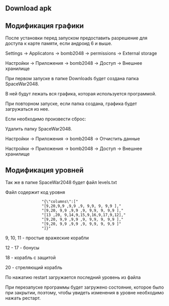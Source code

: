## Download apk

## Модификация графики

После установки перед запуском предоставить разрешение для доступа к карте памяти, если андроид 6 и выше.

Settings -> Applicatons -> bomb2048 -> permissions -> External storage

Настройки -> Приложения -> bomb2048 -> Доступ -> Внешнее хранилище

При первом запуске в папке Downloads будет создана папка SpaceWar2048. 

В ней будут лежать вся графика, которая используется программой.

При повторном запуске, если папка создана, графика будет загружаться из нее.

Если необходимо произвести сброс:

Удалить папку SpaceWar2048.

Настройки -> Приложения -> bomb2048 -> Отчистить данные

Настройки -> Приложения -> bomb2048 -> Доступ -> Внешнее хранилище

## Модификация уровней

Так же в папке SpaceWar2048 будет файл levels.txt

Файл содержит код уровня

                    "{\"columns\":["
                    "[9,20,9,9 ,9,9 ,9, 9,9, 9, 9,9 ],"
                    "[9,20, 9,9 ,9,9 ,9, 9,9, 9, 9,9 ],"
                    "[13 ,20, 9,14,9,15,9,16,9,17,9,12],"
                    "[9,20, 9,9 ,9,9 ,9, 9,9, 9, 9,9 ]," 
                    "[9,20, 9,9 ,9,9 ,9, 9,9, 9, 9,9 ]" 
                    "]}"
9, 10, 11 - простые вражеские корабли

12 - 17  - бонусы

18 - корабль с защитой

20 - стреляющий корабль

По нажатию restart загружается последний уровень из файла

При перезапуске программы будет загружено состояние, которое было при закрытии, 
поэтому, чтобы увидеть изменения в уровне необходимо нажать рестарт.
